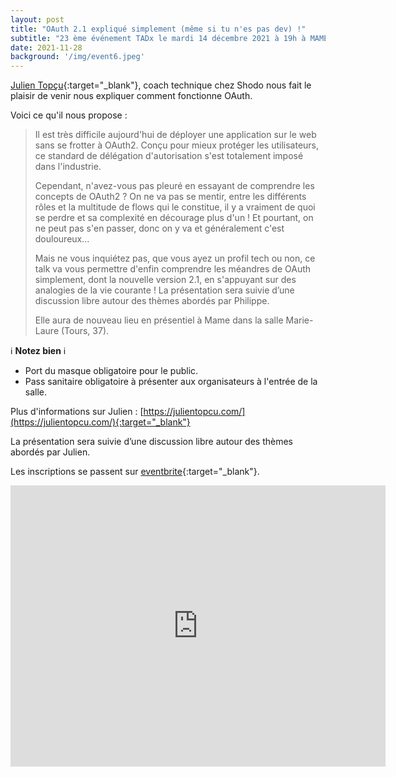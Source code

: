 ```yaml
---
layout: post
title: "OAuth 2.1 expliqué simplement (même si tu n'es pas dev) !"
subtitle: "23 ème événement TADx le mardi 14 décembre 2021 à 19h à MAME (Tours, 37)"
date: 2021-11-28
background: '/img/event6.jpeg'
---
```

[Julien Topçu](https://julientopcu.com/){:target="_blank"}, coach technique chez Shodo nous fait le plaisir de venir nous expliquer comment fonctionne OAuth.

Voici ce qu'il nous propose :

>Il est très difficile aujourd'hui de déployer une application sur le web sans se frotter à OAuth2. Conçu pour mieux protéger les utilisateurs, ce standard de délégation d'autorisation s'est totalement imposé dans l'industrie.
>
>Cependant, n'avez-vous pas pleuré en essayant de comprendre les concepts de OAuth2 ? On ne va pas se mentir, entre les différents rôles et la multitude de flows qui le constitue, il y a vraiment de quoi se perdre et sa complexité en décourage plus d'un ! Et pourtant, on ne peut pas s'en passer, donc on y va et généralement c'est douloureux…
>
>Mais ne vous inquiétez pas, que vous ayez un profil tech ou non, ce talk va vous permettre d'enfin comprendre les méandres de OAuth simplement, dont la nouvelle version 2.1, en s'appuyant sur des analogies de la vie courante !
>La présentation sera suivie d’une discussion libre autour des thèmes abordés par Philippe.
>
>Elle aura de nouveau lieu en présentiel à Mame dans la salle Marie-Laure (Tours, 37).

ℹ️ **Notez bien** ℹ️ 

 - Port du masque obligatoire pour le public.
 - Pass sanitaire obligatoire à présenter aux organisateurs à l'entrée de la salle. 

Plus d'informations sur Julien : [https://julientopcu.com/](https://julientopcu.com/){:target="_blank"}

La présentation sera suivie d’une discussion libre autour des thèmes abordés par Julien.

Les inscriptions se passent sur [eventbrite](https://www.eventbrite.fr/e/billets-oauth-21-explique-simplement-meme-si-tu-nes-pas-dev-218728010367){:target="_blank"}.

<iframe src="https://www.google.com/maps/embed?pb=!1m14!1m8!1m3!1d5401.937664338934!2d0.668619!3d47.393041!3m2!1i1024!2i768!4f13.1!3m3!1m2!1s0x0%3A0xf59dd58d55f79b77!2sMAME!5e0!3m2!1sfr!2sfr!4v1572774528763!5m2!1sfr!2sfr" width="600" height="450" frameborder="0" style="border:0;" allowfullscreen=""></iframe>



